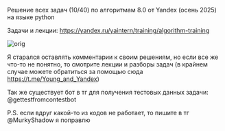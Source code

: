 Решение всех задач (10/40) по алгоритмам 8.0 от Yandex (осень 2025) на языке python

Задачи и лекции: https://yandex.ru/yaintern/training/algorithm-training

![orig](https://avatars.mds.yandex.net/get-lpc/17495851/bb05952f-6f9a-45a9-ba21-76e04b6f3bbe/orig)


Я старался оставлять комментарии к своим решениям, но если все же что-то не понятно, то смотрите лекции и разборы задач (в крайнем случае можете обратиться за помощью сюда https://t.me/Young_and_Yandex)

Так же существует бот в тг для получения тестовых данных задачи: @gettestfromcontestbot

P.S. если вдруг какой-то из кодов не работает, то пишите в тг @MurkyShadow я поправлю
